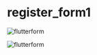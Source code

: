 # register_form1

![flutterform](https://github.com/user-attachments/assets/8041aaca-ceca-4f79-8daa-296d237719f7)

![flutterform](https://github.com/user-attachments/assets/c2892743-b55b-42e4-82b6-33117d21b939)
 
